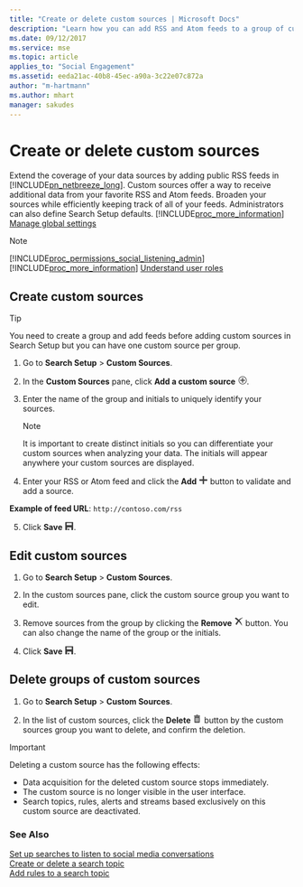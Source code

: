 ```yaml
---
title: "Create or delete custom sources | Microsoft Docs"
description: "Learn how you can add RSS and Atom feeds to a group of custom sources and how you can manage custom sources."
ms.date: 09/12/2017
ms.service: mse
ms.topic: article
applies_to: "Social Engagement"
ms.assetid: eeda21ac-40b8-45ec-a90a-3c22e07c872a
author: "m-hartmann"
ms.author: mhart
manager: sakudes
---
```

# Create or delete custom sources

Extend the coverage of your data sources by adding public RSS feeds in [!INCLUDE[pn_netbreeze_long](../includes/pn-social-engagement-long.md)]. Custom sources offer a way to receive additional data from your favorite RSS and Atom feeds. Broaden your sources while efficiently keeping track of all of your feeds. Administrators can also define Search Setup defaults. [!INCLUDE[proc_more_information](../includes/proc-more-information.md)] [Manage global settings](../social-engagement/manage-global-settings.md)

> [!NOTE]
> [!INCLUDE[proc_permissions_social_listening_admin](../includes/proc-permissions-social-listening-admin.md)] [!INCLUDE[proc_more_information](../includes/proc-more-information.md)] [Understand user roles](../social-engagement/user-roles.md)

## Create custom sources

> [!TIP]
> You need to create a group and add feeds before adding custom sources in Search Setup but you can have one custom source per group.

1.  Go to **Search Setup** > **Custom Sources**.

2.  In the **Custom Sources** pane, click **Add a custom source** ![Add button](../social-engagement/media/add-icon.png "Add button").

3.  Enter the name of the group and initials to uniquely identify your sources.

    > [!NOTE]
    > It is important to create distinct initials so you can differentiate your custom sources when analyzing your data. The initials will appear anywhere your custom sources are displayed.

4.  Enter your RSS or Atom feed and click the **Add** ![New or Add button](../social-engagement/media/plus-icon.png "New or Add button") button to validate and add a source.

 **Example of feed URL**: `http://contoso.com/rss`

5.  Click **Save** ![Save button](../social-engagement/media/save-icon.png "Save button").

## Edit custom sources

1.  Go to **Search Setup** > **Custom Sources**.

2.  In the custom sources pane, click the custom source group you want to edit.

3.  Remove sources from the group by clicking the **Remove** ![Delete button](../social-engagement/media/delete-icon.png "Delete button") button. You can also change the name of the group or the initials.

4.  Click **Save** ![Save button](../social-engagement/media/save-icon.png "Save button").

## Delete groups of custom sources

1.  Go to **Search Setup** > **Custom Sources**.

2.  In the list of custom sources, click the **Delete** ![Delete button](../social-engagement/media/trashbin-icon.png "Delete button") button by the custom sources group you want to delete, and confirm the deletion.

> [!IMPORTANT]
> Deleting a custom source has the following effects:
> - Data acquisition for the deleted custom source stops immediately.
> - The custom source is no longer visible in the user interface.
> - Search topics, rules, alerts and streams based exclusively on this custom source are deactivated.

### See Also

[Set up searches to listen to social media conversations](../social-engagement/set-up-searches.md)    
[Create or delete a search topic](../social-engagement/create-delete-search-topic.md)    
[Add rules to a search topic](../social-engagement/add-rules-search-topic.md)

